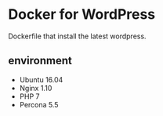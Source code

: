 # Docker for WordPress

Dockerfile that install the latest wordpress.

## environment

- Ubuntu 16.04
- Nginx 1.10
- PHP 7
- Percona 5.5


